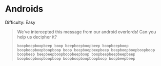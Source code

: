 # Androids
Difficulty: Easy

> We've intercepted this message from our android overlords! Can you help us decipher it?
>
>
>```
> boopbeepboopbeep boop beepbeepboopbeep boopbeepboop boopboopboopboopboop boop beepboopbeepbeep beepboopboopboopboop boopbeep beepbeepboopboopbeepboop boopbeepbeepbeepbeep boopboopboopboopboop boopboopboopboopboop boopbeepbeep
>```
